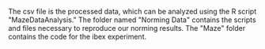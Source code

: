 The csv file is the processed data, which can be analyzed using the R script "MazeDataAnalysis." The folder named "Norming Data" contains the scripts and files necessary to reproduce our norming results. The "Maze" folder contains the code for the ibex experiment.
